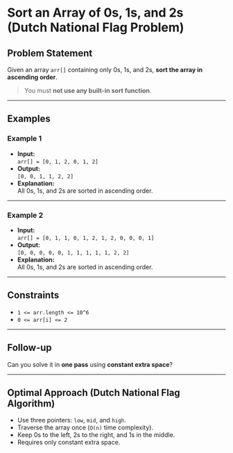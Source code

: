 # Sort an Array of 0s, 1s, and 2s (Dutch National Flag Problem)

## Problem Statement

Given an array `arr[]` containing only 0s, 1s, and 2s, **sort the array in ascending order**.

> You must **not use any built-in sort function**.

---

## Examples

### Example 1
- **Input:**  
  `arr[] = [0, 1, 2, 0, 1, 2]`
- **Output:**  
  `[0, 0, 1, 1, 2, 2]`
- **Explanation:**  
  All 0s, 1s, and 2s are sorted in ascending order.

---

### Example 2
- **Input:**  
  `arr[] = [0, 1, 1, 0, 1, 2, 1, 2, 0, 0, 0, 1]`
- **Output:**  
  `[0, 0, 0, 0, 0, 1, 1, 1, 1, 1, 2, 2]`
- **Explanation:**  
  All 0s, 1s, and 2s are sorted in ascending order.

---

## Constraints

- `1 <= arr.length <= 10^6`  
- `0 <= arr[i] <= 2`

---

## Follow-up

Can you solve it in **one pass** using **constant extra space**?

---

## Optimal Approach (Dutch National Flag Algorithm)

- Use three pointers: `low`, `mid`, and `high`.
- Traverse the array once (`O(n)` time complexity).
- Keep 0s to the left, 2s to the right, and 1s in the middle.
- Requires only constant extra space.
